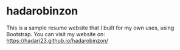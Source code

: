 # hadarobinzon
This is a sample resume website that I built for my own uses, using Bootstrap.
You can visit my website on: https://hadari23.github.io/hadarobinzon/
